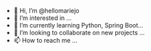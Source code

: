 - 👋 Hi, I’m @hellomariejo
- 👀 I’m interested in  ...
- 🌱 I’m currently learning Python, Spring Boot...
- 💞️ I’m looking to collaborate on new projects ...
- 📫 How to reach me ...

<!---
hellomariejo/hellomariejo is a ✨ special ✨ repository because its `README.md` (this file) appears on your GitHub profile.
You can click the Preview link to take a look at your changes.
--->
